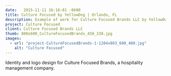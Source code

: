 ```yaml
---
date:   2015-11-11 16:16:01 -0600
title: Culture Focused by YellowDog | Orlando, FL
description: Example of work for Culture Focused Brands LLC by YellowDog Marketing Inc. | Orlando Graphic Design Agency
project: Culture Focused
client: Culture Focused Brands LLC
thumb: 800x600_CultureFocusedBrands_450_338.jpg
images:
  - url: "project-CultureFocusedBrands-1-1204x803_600_400.jpg"
    alt: "Culture Focused"
---
```

​Identity and logo design for Culture Focused Brands, a hospitality management company.
